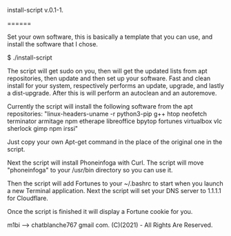 install-script v.0.1-1.

======

Set your own software, this is basically a template that you can use, and install the software that I chose.

$ ./install-script

The script will get sudo on you, then will get the updated lists from apt repositories, then update and then set up your software. Fast and clean install for your system, respectively performs an update, upgrade, and lastly a dist-upgrade. After this is will perform an autoclean and an autoremove.

Currently the script will install the following software from the apt repositories: "linux-headers-uname -r python3-pip g++ htop neofetch terminator armitage npm etherape libreoffice bpytop fortunes virtualbox vlc sherlock gimp npm irssi"

Just copy your own Apt-get command in the place of the original one in the script.

Next the script will install Phoneinfoga with Curl. The script will move "phoneinfoga" to your /usr/bin directory so you can use it.

Then the script will add Fortunes to your ~/.bashrc to start when you launch a new Terminal application. Next the script will set your DNS server to 1.1.1.1 for Cloudflare.

Once the script is finished it will display a Fortune cookie for you.

m1bi --> chatblanche767 gmail com. (C)(2021) - All Rights Are Reserved.
